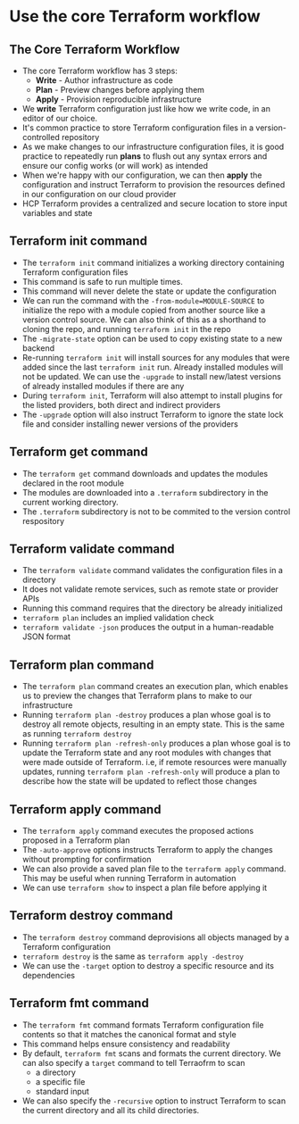 # Use the core Terraform workflow

## The Core Terraform Workflow

- The core Terraform workflow has 3 steps:
  - **Write** - Author infrastructure as code
  - **Plan**  - Preview changes before applying them
  - **Apply** - Provision reproducible infrastructure
- We **write** Terraform configuration just like how we write code, in an editor of our choice.
- It's common practice to store Terraform configuration files in a version-controlled repository
- As we make changes to our infrastructure configuration files, it is good practice to repeatedly run **plans** to flush out any syntax errors and ensure our config works (or will work) as intended
- When we're happy with our configuration, we can then **apply** the configuration and instruct Terraform to provision the resources defined in our configuration on our cloud provider
- HCP Terraform provides a centralized and secure location to store input variables and state

## Terraform init command

- The `terraform init` command initializes a working directory containing Terraform configuration files
- This command is safe to run multiple times.
- This command will never delete the state or update the configuration
- We can run the command with the `-from-module=MODULE-SOURCE` to initialize the repo with a module copied from another source like a version control source. We can also think of this as a shorthand to cloning the repo, and running `terraform init` in the repo
- The `-migrate-state` option can be used to copy existing state to a new backend
- Re-running `terraform init` will install sources for any modules that were added since the last `terraform init` run. Already installed modules will not be updated. We can use the `-upgrade` to install new/latest versions of already installed modules if there are any
- During `terraform init`, Terraform will also attempt to install plugins for the listed providers, both direct and indirect providers
- The `-upgrade` option will also instruct Terraform to ignore the state lock file and consider installing newer versions of the providers

## Terraform get command

- The `terraform get` command downloads and updates the modules declared in the root module
- The modules are downloaded into a `.terraform` subdirectory in the current working directory.
- The `.terraform` subdirectory is not to be commited to the version control respository
  
## Terraform validate command

- The `terraform validate` command validates the configuration files in a directory
- It does not validate remote services, such as remote state or provider APIs
- Running this command requires that the directory be already initialized
- `terraform plan` includes an implied validation check
- `terraform validate -json` produces the output in a human-readable JSON format

## Terraform plan command

- The `terraform plan` command creates an execution plan, which enables us to preview the changes that Terraform plans to make to our infrastructure
- Running `terraform plan -destroy` produces a plan whose goal is to destroy all remote objects, resulting in an empty state. This is the same as running `terraform destroy`
- Running `terraform plan -refresh-only` produces a plan whose goal is to update the Terraform state and any root modules with changes that were made outside of Terraform. i.e, if remote resources were manually updates, running `terraform plan -refresh-only` will produce a plan to describe how the state will be updated to reflect those changes

## Terraform apply command

- The `terraform apply` command executes the proposed actions proposed in a Terraform plan
- The `-auto-approve` options instructs Terraform to apply the changes without prompting for confirmation
- We can also provide a saved plan file to the `terraform apply` command. This may be useful when running Terraform in automation
- We can use `terraform show` to inspect a plan file before applying it

## Terraform destroy command

- The `terraform destroy` command deprovisions all objects managed by a Terraform configuration
- `terraform destroy` is the same as `terraform apply -destroy`
- We can use the `-target` option to destroy a specific resource and its dependencies

## Terraform fmt command

- The `terraform fmt` command formats Terraform configuration file contents so that it matches the canonical format and style
- This command helps ensure consistency and readability
- By default, `terraform fmt` scans and formats the current directory. We can also specify a `target` command to tell Terraofrm to scan
  - a directory
  - a specific file
  - standard input
- We can also specify the `-recursive` option to instruct Terraform to scan the current directory and all its child directories.
